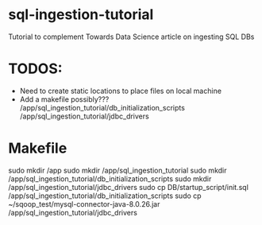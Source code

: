 # sql-ingestion-tutorial
Tutorial to complement Towards Data Science article on ingesting SQL DBs

# TODOS:
- Need to create static locations to place files on local machine
- Add a makefile possibly???
/app/sql_ingestion_tutorial/db_initialization_scripts
/app/sql_ingestion_tutorial/jdbc_drivers

# Makefile
sudo mkdir /app
sudo mkdir /app/sql_ingestion_tutorial
sudo mkdir /app/sql_ingestion_tutorial/db_initialization_scripts
sudo mkdir /app/sql_ingestion_tutorial/jdbc_drivers
sudo cp DB/startup_script/init.sql /app/sql_ingestion_tutorial/db_initialization_scripts
sudo cp ~/sqoop_test/mysql-connector-java-8.0.26.jar /app/sql_ingestion_tutorial/jdbc_drivers